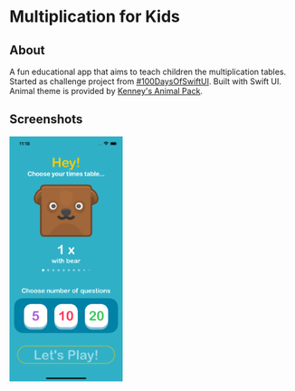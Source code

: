 #  Multiplication for Kids

## About

A fun educational app that aims to teach children the multiplication tables. Started as challenge project from [#100DaysOfSwiftUI](https://www.hackingwithswift.com/100/swiftui).  Built with Swift UI. Animal theme is provided by [Kenney's Animal Pack](https://kenney.nl/assets/animal-pack-redux). 

## Screenshots

<img src="https://raw.githubusercontent.com/D-Antonelli/MultiplicationForKids/main/Screenshots.xcassets/screen-1.imageset/Simulator%20Screen%20Shot%20-%20iPhone%2012%20-%202022-05-30%20at%2011.18.17.png" alt="landing screen" width="200"/>

